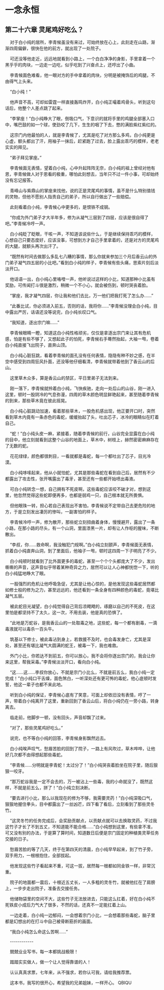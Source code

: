 # 一念永恒 
 ## 第二十六章 灵尾鸡好吃么？
     对于白小纯的居所，李青候虽没有来过，可始终放在心上，此刻走在山路，渐渐四周偏僻，很快在他的前方，就出现了一处院子。

    可还没等他走近，远远地就看到小路上，一个白白净净的身影，手里拿着一个黑乎乎的肉块，一边走一边吃，似乎吃到了兴奋点上，还哼出了小曲。

    李青候面色难看，他一眼对方的手中拿着的肉块，分明是被掩饰后的鸡腿，不由得气上头来。

    “白小纯！”

    他声音不高，可却如雷霆一样直接轰鸣炸开，白小纯正嘬着鸡骨头，听到这句话后，他整个人差点跳了起来。

    “李掌座！”白小纯睁大了眼，倒吸口气，下意识的就将手里的鸡腿全部塞入口中，嘴巴鼓的如一个球，使劲咬了几下，生生的咽了下去，憋的满脸紫红紫红的。

    这宗门内他最怕的人，就是李青候了，尤其是吃了对方那么多鸡，白小纯更是心虚，额头都出了汗，用袖子一抹后，赶紧跑了过去，脸上露出乖巧的模样，老老实实的拜见。

    “弟子拜见掌座。”

    李青候面无表情，望着白小纯，心中升起阵阵无奈，白小纯的祖上曾经对他有恩，李青候做人对于恩看的极重，哪怕此刻想去，当年只不过一件小事，可却始终没有忘记报答。

    青峰山与紫鼎山的掌座来找他，说的正是灵尾鸡的事情，虽不是什么特别值钱的灵物，但他不愿别人指责自己的弟子，所以自行做出了一些赔偿。

    此刻看着白小纯，李青候心中更多的，是恨铁不成钢。

    “你成为外门弟子才大半年多，修为从凝气三层到了四层，应该是很自得了吧。”李青候冷哼一声。

    白小纯眨了眨眼，干咳一声，不知道该说些什么，于是继续保持乖巧的模样，心想自己只要态度好，应该没事，可想到方才自己手里拿着的，还是对方的灵尾鸡的大腿，就额头再次出汗了。

    “既然有时间去做那么多乱七八糟的事情，那么你就来参加三个月后香云山的外门弟子凝气四五层的小比吧。”看到白小纯的样子，李青候有些头痛，思索片刻后淡淡开口。

    他话语一出，白小纯心里咯噔一声，他听说过这样的小比，知道那种小比虽有奖励，可传闻打斗很是激烈，稍微一个不小心，就会被伤到，顿时哭丧着脸。

    “掌座，我才凝气四层，你让我和他们去比，万一他们把我打死了怎么办……”

    “此番比试，你必须进入前五，否则的话，我将你……”李青候没理会白小纯，目中露出严厉，话语还没等说完，白小纯长叹口气。

    “我知道，逐出宗门嘛……”

    李青候眼睛一瞪，知道这白小纯性格顽劣，仅仅是拿逐出宗门来让其有危机感，怕是有些不够了，又想起此子的怕死，李青候右手蓦然抬起，大袖一甩，卷着白小纯直接飞出院子，直奔山顶。

    白小纯心脏狂跳，看着李青候的面孔没有任何表情，隐隐有种不妙之感，在半空中感受到四周狂风扑面，还没等他仔细看清，李青候就带着他到了香云山的后山。

    这里草木众多，算是香云山的禁区，平日里弟子无法到来。

    刚一落下，李青候就拎着白小纯，飞快疾驰，走向一处后山的山谷，刚一进入这里，顿时一股阴冷的气息弥漫，四周的草木颜色明显鲜艳起来，甚至随着李青候的到来，那些草木竟在彼此摇晃。

    白小纯心脏跳动加速，看着那些草木，一股危机感出现，他正要开口时，突然看到草木内竟有一条赤色的毒蛇，缓缓抬起了头，吐出芯子，冰冷的眼睛似在盯着自己。

    “蛇！”白小纯头皮一麻，紧接着，随着李青候的前行，山谷完全显露在白小纯的目中，他立刻就看到这整个山谷的地面上，草木中，树枝上，赫然密密麻麻存在了无数的蛇。

    花花绿绿，颜色都很刺目，一看就都是毒蛇，每一个都吐出了芯子，目光冷漠。

    白小纯哆嗦起来，他从小就怕蛇，尤其是那些毒蛇在看到自己后，居然有不少都露出了攻击性，张开嘴露出了毒牙，甚至还有一些都开始喷出毒液。

    可白小纯转念一想，自己拥有不死皮啊，这些毒蛇应该咬不破才对，想到这里，他忽然觉得这些蛇即便再多，也都是弱鸡一只，自己根本就无所畏惧。

    但他眼珠一转，担心若自己表现出不害怕，李青候说不定带自己去更危险的地方，于是立刻发出凄厉的惨叫，一副害怕的样子。

    李青候冷哼一声，修为散开，那些蛇立刻扭曲着身体，慢慢避开，露出了一条小路，在那小路的尽头，有一个山洞，里面漆黑一片，却有让人作呕的腥味，不断散出。

    “李叔，你……救命啊，我没触犯门规啊。”白小纯立刻颤声，李青候面无表情，抓着白小纯直奔山洞，到了里面后，他袖子一甩，顿时这四周一下子明亮了不少。

    白小纯顿时就看到了比外面更多的毒蛇，甚至一个个个头都庞大了不少，发出嘶嘶的声音，这声音似乎带着某种奇异之力，居然可以让人心神都恍惚一下，听的白小纯猛地睁大了眼。

    一股强烈的危机让他呼吸急促，尤其是让他心惊的，是他发现这些毒蛇居然都如修士般的修为之力，甚至远远的，他还看到一条全身有四种颜色的毒蛇，竟堪比凝气五层。

    被此蛇目光凝望，白小纯觉得自己背后凉飕飕的，琢磨以自己的不死皮，在这里怕是都坚持不了太久，这一次，不用去装，他是真的恐惧了。

    “此地是万蛇谷，是我香云山的一处取毒之地，这些蛇，每一个都有剧毒，一滴毒液就可以毒杀一百头牛。

    筑基以下修士，被此毒沾到身上，若救援不及时，也会毒发身亡，尤其是深处，甚至还有堪比凝气大圆满的蛇王，被毒一下，我也难救。

    外门小比，你若达不到前五，你可以放心，我不会将你逐出宗门的，我会让你来这里，帮我采毒。”李青候淡淡开口，看向白小纯。

    “这……这……李叔你放心，不就是宗门小比么，不就是前五么，我白小纯一定完成！”白小纯口干舌燥，面色煞白，一听深处还有更可怖的毒蛇，他心底顿时发誓，他这一辈子也都不来此地。

    听到白小纯的保证，李青候心底有了笑意，可面上却依旧没有表情，哼了一声，带着白小纯离开了这里，重新回到了香云山后，将白小纯仍在一旁小路，转身离去。

    临走前，他脚步一顿，没有回头，声音却飘了过来。

    “对了，那些灵尾鸡好吃么。”

    说完，也不等白小纯的回答，李青候身影飘然远去。

    白小纯唉声叹气，愁眉苦脸的回到了院子，一路上有风吹过，草木哗哗，让他好几次都不由得想起那些毒蛇。

    “李青候……分明就是李青蛇！太过分了！”白小纯哭丧着脸坐在院子里，随后狠狠一咬牙。

    “那万蛇谷我是一定不会去的，万一被沾上一些毒，我的小命就没了，既然这样，不就是前五么，拼了！”白小纯立刻决断。

    “要去进行小比，那么以我现在的修为不够，我需要灵药！”白小纯深吸口气，狠狠地握住拳头，目中都露出了一丝凶芒，四下看了看后，立刻看到了那些灵冬竹。

    “这灵冬竹的任务完成后，会奖励贡献点，以贡献点就可以去换取灵药，不过我这竹子才长了不到五丈，不知道能不能合格……”白小纯想到这里，有些拿不准，可又没有别的办法，于是算了算时间，知道数日后便是宗门固定的种植类灵草任务交接的日子。

    愁眉苦脸的等了几天，终于在第四天的清晨，白小纯早早起来，到了竹子旁，双手用力，一根根抱住，全部拔起。

    他发现这些竹子看起来不重，可这一拔，居然每一根都如同金铁一样，非常沉重。

    院子的地面都一震后，十根近五丈长，一人多粗的灵冬竹，就被他扛在了肩膀上，一步步走出院子，准备去交接任务。

    他储物袋里的空间不大，这些竹子无法放进去，只能这么扛着，好在白小纯不死铁皮小成后力气大了很多，不然的话，还真不一定能扛着上山。

    一边走着，白小纯一边郁闷，一会想着宗门小比，一会想着那些毒蛇，脑子里都是幻想出的在打斗中自己被骨断筋折的画面。

    “我白小纯怎么命这么苦啊……”

    ------------

    兢兢业业写书，每一本都挑战极限！

    踏踏实实做人，做一个让人觉得靠谱的人！

    认认真真求票，七年来，从不强求，若你认可我，请给我推荐票。

    这本书，我写的很开心，希望我的兄弟姐妹，一样开心。 
QBIQU